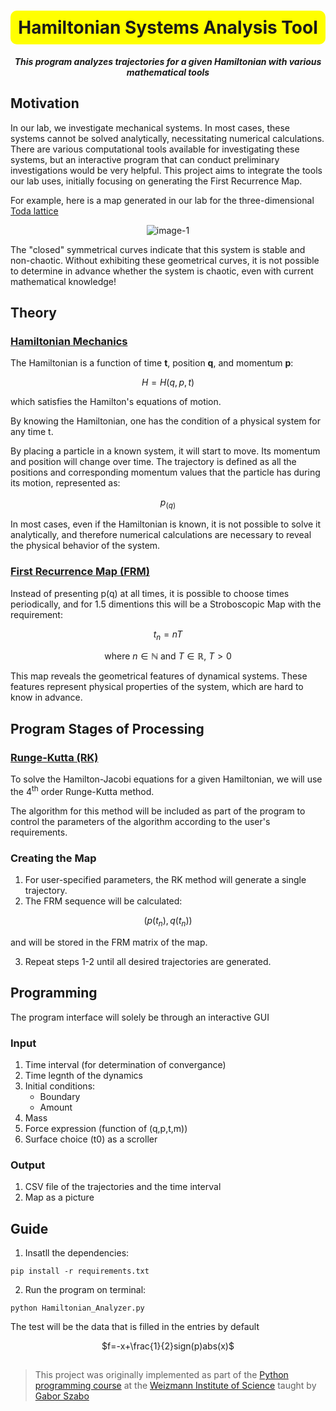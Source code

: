 <div align="center">
  <h1 style="background-color: yellow; padding: 10px; border-radius: 10px;">Hamiltonian Systems Analysis Tool</h1>
</div> 

<div align="center">
  
***This program analyzes trajectories for a given Hamiltonian with various mathematical tools***

</div> 
 
 
## Motivation
In our lab, we investigate mechanical systems. In most cases, these systems cannot be solved analytically, necessitating numerical calculations. There are various computational tools available for investigating these systems, but an interactive program that can conduct preliminary investigations would be very helpful. This project aims to integrate the tools our lab uses, initially focusing on generating the First Recurrence Map.

For example, here is a map generated in our lab for the three-dimensional [Toda lattice](https://doi.org/10.1143/PTP.50.1547) 

 
<div align="center">
  
![image-1](https://github.com/LevyShaked/Hamiltonian-Systems-Analyzer/assets/167014554/9e790042-24c6-47b3-b568-262ec9181aee)

</div>

The "closed" symmetrical curves indicate that this system is stable and non-chaotic. Without exhibiting these geometrical curves, it is not possible to determine in advance whether the system is chaotic, even with current mathematical knowledge!

## Theory 

### [Hamiltonian Mechanics](https://books.google.co.il/books?id=fnO3XYYpU54C&pg=PA19&hl=iw&source=gbs_toc_r&cad=1#v=onepage&q&f=false) 

The Hamiltonian is a function of time **t**, position **q**, and momentum **p**: 
<div align="center">
  
$H=H{(q,p,t)}$

</div>
which satisfies the Hamilton's equations of motion.

By knowing the Hamiltonian, one has the condition of a physical system for any time t. 

By placing a particle in a known system, it will start to move. Its momentum and position will change over time. The trajectory is defined as all the positions and corresponding momentum values that the particle has during its motion, represented as:

<div align="center">

$p_(q)$

</div>

In most cases, even if the Hamiltonian is known, it is not possible to solve it analytically, and therefore numerical calculations are necessary to reveal the physical behavior of the system. 

### [First Recurrence Map (FRM)](https://books.google.co.il/books?id=fnO3XYYpU54C&pg=PA87&hl=iw&source=gbs_toc_r&cad=1#v=onepage&q&f=false) 
Instead of presenting p(q) at all times, it is possible to choose times periodically, 
and for 1.5 dimentions this will be a Stroboscopic Map with the requirement:
<div align="center">

$t_{n} = nT$

where $n \in \mathbb{N}$ and $T \in \mathbb{R}$, $T>0$

</div>

This map reveals the geometrical features of dynamical systems. These features represent physical properties of the system, which are hard to know in advance.

## Program Stages of Processing 

### [Runge-Kutta (RK)](https://doi.org/10.1016/B978-0-12-811753-8.00008-6)
To solve the Hamilton-Jacobi equations for a given Hamiltonian, we will use the 4<sup>th</sup> order Runge-Kutta method. 

The algorithm for this method will be included as part of the program to control the parameters of the algorithm according to the user's requirements.

### Creating the Map 

1. For user-specified parameters, the RK method will generate a single trajectory.
2. The FRM sequence will be calculated:

<div align="center">

$(p(t_{n}), q(t_{n}))$

</div>

and will be stored in the FRM matrix of the map.

3. Repeat steps 1-2 until all desired trajectories are generated.

## Programming

The program interface will solely be through an interactive GUI
 
### Input 

1. Time interval (for determination of convergance)
2. Time legnth of the dynamics
3. Initial conditions:
   - Boundary
   - Amount
4. Mass
5. Force expression (function of (q,p,t,m))
6. Surface choice (t0) as a scroller

### Output 

1. CSV file of the trajectories and the time interval
2. Map as a picture 

## Guide

1. Insatll the dependencies:

`pip install -r requirements.txt`

2. Run the program on terminal:

`python Hamiltonian_Analyzer.py` 

The test will be the data that is filled in the entries by default

<div align="center">

$f=-x+\frac{1}{2}sign(p)abs(x)$

</div>





 
## 

> This project was originally implemented as part of the [Python programming course](https://github.com/szabgab/wis-python-course-2024-04)
> at the [Weizmann Institute of Science](https://www.weizmann.ac.il/) taught by [Gabor Szabo](https://szabgab.com/)

